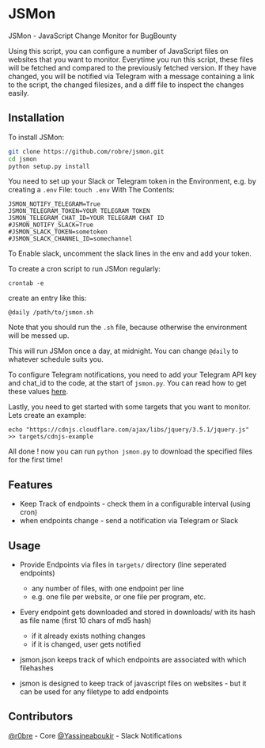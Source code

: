 # JSMon
JSMon - JavaScript Change Monitor for BugBounty

Using this script, you can configure a number of JavaScript files on websites that you want to monitor. Everytime you run this script, these files will be fetched and compared to the previously fetched version. If they have changed, you will be notified via Telegram with a message containing a link to the script, the changed filesizes, and a diff file to inspect the changes easily.

## Installation

To install JSMon:
```bash
git clone https://github.com/robre/jsmon.git 
cd jsmon
python setup.py install
```
You need to set up your Slack or Telegram token in the Environment, e.g. by creating a `.env` File:
`touch .env`
With The Contents:
```
JSMON_NOTIFY_TELEGRAM=True
JSMON_TELEGRAM_TOKEN=YOUR TELEGRAM TOKEN
JSMON_TELEGRAM_CHAT_ID=YOUR TELEGRAM CHAT ID
#JSMON_NOTIFY_SLACK=True
#JSMON_SLACK_TOKEN=sometoken
#JSMON_SLACK_CHANNEL_ID=somechannel
```
To Enable slack, uncomment the slack lines in the env and add your token.

To create a cron script to run JSMon regularly:
```
crontab -e
```

create an entry like this:
```
@daily /path/to/jsmon.sh
```
Note that you should run the `.sh` file, because otherwise the environment will be messed up.

This will run JSMon once a day, at midnight.
You can change ``@daily`` to whatever schedule suits you. 

To configure Telegram notifications, you need to add your Telegram API key and chat_id to the code, at the start of `jsmon.py`. You can read how to get these values [here](https://blog.r0b.re/automation/bash/2020/06/30/setup-telegram-notifications-for-your-shell.html).

Lastly, you need to get started with some targets that you want to monitor. Lets create an example:
```
echo "https://cdnjs.cloudflare.com/ajax/libs/jquery/3.5.1/jquery.js" >> targets/cdnjs-example
```
All done ! now you can run `python jsmon.py` to download the specified files for the first time!

## Features

- Keep Track of endpoints - check them in a configurable interval (using cron)
- when endpoints change - send a notification via Telegram or Slack


## Usage

- Provide Endpoints via files in `targets/` directory (line seperated endpoints)
    - any number of files, with one endpoint per line
    - e.g. one file per website, or one file per program, etc.
- Every endpoint gets downloaded and stored in downloads/ with its hash as file name (first 10 chars of md5 hash)
    - if it already exists nothing changes
    - if it is changed, user gets notified
- jsmon.json keeps track of which endpoints are associated with which filehashes

- jsmon is designed to keep track of javascript files on websites - but it can be used for any filetype to add endpoints 

## Contributors
[@r0bre](https://twitter.com/r0bre) - Core
[@Yassineaboukir](https://twitter.com/Yassineaboukir) - Slack Notifications
